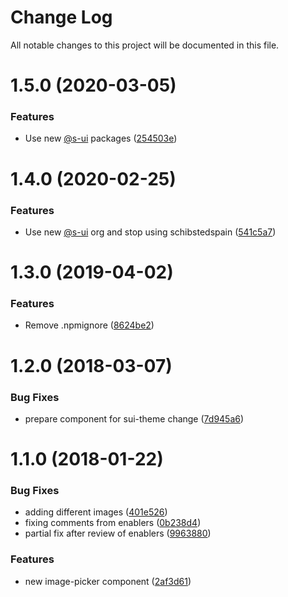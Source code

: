# Change Log

All notable changes to this project will be documented in this file.

# 1.5.0 (2020-03-05)


### Features

* Use new [@s-ui](https://github.com/s-ui) packages ([254503e](https://github.com/SUI-Components/schibsted-spain-components/commit/254503e97e3ece50d4a682b9d7804613865be6b9))



# 1.4.0 (2020-02-25)


### Features

* Use new [@s-ui](https://github.com/s-ui) org and stop using schibstedspain ([541c5a7](https://github.com/SUI-Components/schibsted-spain-components/commit/541c5a7658d554e58639613785b07ea994657970))



# 1.3.0 (2019-04-02)


### Features

* Remove .npmignore ([8624be2](https://github.com/SUI-Components/schibsted-spain-components/commit/8624be27b4385b8a33714e14361739f4c7043b41))



# 1.2.0 (2018-03-07)


### Bug Fixes

* prepare component for sui-theme change ([7d945a6](https://github.com/SUI-Components/schibsted-spain-components/commit/7d945a6809e05e5c1cabb0c74bee968dc89525cc))



# 1.1.0 (2018-01-22)


### Bug Fixes

* adding different images ([401e526](https://github.com/SUI-Components/schibsted-spain-components/commit/401e5266a95983c143a9122a1e35082aaaebf006))
* fixing comments from enablers ([0b238d4](https://github.com/SUI-Components/schibsted-spain-components/commit/0b238d4ac5faee5c64c9a7e469ff07f5bc70c706))
* partial fix after review of enablers ([9963880](https://github.com/SUI-Components/schibsted-spain-components/commit/996388015805f62d7c99439765db91ca8f89b4e9))


### Features

* new image-picker component ([2af3d61](https://github.com/SUI-Components/schibsted-spain-components/commit/2af3d61414539042a342c8a284c43c7f5e6b4864))



